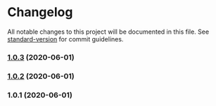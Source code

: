 # Changelog

All notable changes to this project will be documented in this file. See [standard-version](https://github.com/conventional-changelog/standard-version) for commit guidelines.

### [1.0.3](https://github.com/sugoidesune/nuxt-scss-to-js/compare/v1.0.2...v1.0.3) (2020-06-01)

### [1.0.2](https://github.com/sugoidesune/nuxt-scss-to-js/compare/v1.0.1...v1.0.2) (2020-06-01)

### 1.0.1 (2020-06-01)
